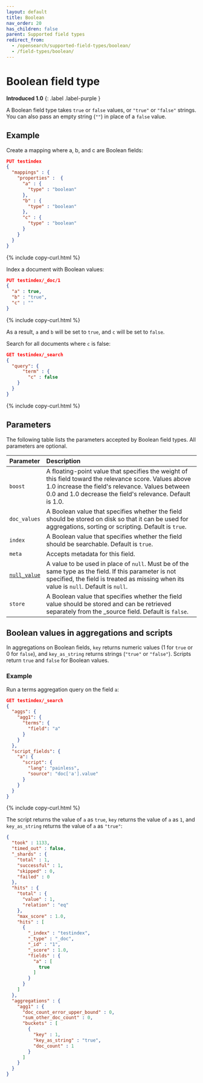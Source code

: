 ```yaml
---
layout: default
title: Boolean
nav_order: 20
has_children: false
parent: Supported field types
redirect_from:
  - /opensearch/supported-field-types/boolean/
  - /field-types/boolean/
---
```


# Boolean field type
**Introduced 1.0**
{: .label .label-purple }

A Boolean field type takes `true` or `false` values, or `"true"` or `"false"` strings. You can also pass an empty string (`""`) in place of a `false` value.

## Example

Create a mapping where a, b, and c are Boolean fields:

```json
PUT testindex
{
  "mappings" : {
    "properties" :  {
      "a" : {
        "type" : "boolean"
      },
      "b" : {
        "type" : "boolean"
      },
      "c" : {
        "type" : "boolean"
      }
    }
  }
}
```
{% include copy-curl.html %}

Index a document with Boolean values:

```json
PUT testindex/_doc/1 
{
  "a" : true,
  "b" : "true",
  "c" : ""
}
```
{% include copy-curl.html %}

As a result, `a` and `b` will be set to `true`, and `c` will be set to `false`.

Search for all documents where `c` is false:

```json
GET testindex/_search 
{
  "query": {
      "term" : {
        "c" : false
    }
  }
}
```
{% include copy-curl.html %}

## Parameters

The following table lists the parameters accepted by Boolean field types. All parameters are optional.

Parameter | Description 
:--- | :--- 
`boost` | A floating-point value that specifies the weight of this field toward the relevance score. Values above 1.0 increase the field's relevance. Values between 0.0 and 1.0 decrease the field's relevance. Default is 1.0.
`doc_values` | A Boolean value that specifies whether the field should be stored on disk so that it can be used for aggregations, sorting or scripting. Default is `true`.
`index` | A Boolean value that specifies whether the field should be searchable. Default is `true`. 
`meta` | Accepts metadata for this field.
[`null_value`]({{site.url}}{{site.baseurl}}/opensearch/supported-field-types/index#null-value) | A  value to be used in place of `null`. Must be of the same type as the field. If this parameter is not specified, the field is treated as missing when its value is `null`. Default is `null`.
`store` | A Boolean value that specifies whether the field value should be stored and can be retrieved separately from the _source field. Default is `false`. 

## Boolean values in aggregations and scripts

In aggregations on Boolean fields, `key` returns numeric values (1 for `true` or 0 for `false`), and `key_as_string` returns strings (`"true"` or `"false"`). Scripts return `true` and `false` for Boolean values.

### Example

Run a terms aggregation query on the field `a`:

```json
GET testindex/_search
{
  "aggs": {
    "agg1": {
      "terms": {
        "field": "a"
      }
    }
  },
  "script_fields": {
    "a": {
      "script": {
        "lang": "painless",
        "source": "doc['a'].value"
      }
    }
  }
}
```
{% include copy-curl.html %}

The script returns the value of `a` as `true`, `key` returns the value of `a` as `1`, and `key_as_string` returns the value of `a` as `"true"`:

```json
{
  "took" : 1133,
  "timed_out" : false,
  "_shards" : {
    "total" : 1,
    "successful" : 1,
    "skipped" : 0,
    "failed" : 0
  },
  "hits" : {
    "total" : {
      "value" : 1,
      "relation" : "eq"
    },
    "max_score" : 1.0,
    "hits" : [
      {
        "_index" : "testindex",
        "_type" : "_doc",
        "_id" : "1",
        "_score" : 1.0,
        "fields" : {
          "a" : [
            true
          ]
        }
      }
    ]
  },
  "aggregations" : {
    "agg1" : {
      "doc_count_error_upper_bound" : 0,
      "sum_other_doc_count" : 0,
      "buckets" : [
        {
          "key" : 1,
          "key_as_string" : "true",
          "doc_count" : 1
        }
      ]
    }
  }
}
```
